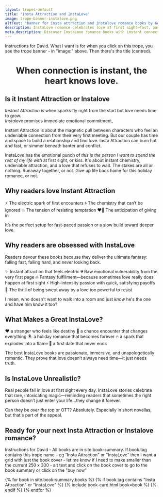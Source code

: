 ```yaml
---
layout: tropes-default
title: "Insta Attraction and InstaLove"
image: trope-banner-instalove.png
altText: "banner for insta attraction and instalove romance books by Kenna Shaw Reed"
description: InstaLove romance celebrates love at first sight—fast, passionate, and deeply emotional. When connection is instant, the heart knows.
meta_description: Discover InstaLove romance books with instant connection and high-intensity emotion. Ideal for readers who want to fall in love fast and feel every heartbeat.
---
```


Instructions for David. What I want is for when you click on this trope, you see the trope banner - in "image:" above. Then there's the title (centred). 


<div style="text-align:center;"> <h1><strong>When connection is instant, the heart knows love.</strong></h1> </div>

## Is it Instant Attraction or Instalove

_Instant Attraction_ is when sparks fly right from the start but love needs time to grow.  
_Instalove_ promises immediate emotional commitment,

Instant Attraction is about the magnetic pull between characters who feel an undeniable connection from their very first meeting. But our couple has time and space to build a relationship and find love. Insta Attraction can burn hot and fast, or simmer beneath banter and conflict.

InstaLove has the emotional punch of _this is the person I want to spend the rest of my life with_ at first sight, or kiss. It's about instant chemistry, undeniable attraction, and a love that refuses to wait. The stakes are all or nothing. Runaway together, or not. Give up life back home for this holiday romance, or not. 

## Why readers love Instant Attraction

⚡ The electric spark of first encounters
🌀 The chemistry that can’t be ignored
💥 The tension of resisting temptation
❤️‍🔥 The anticipation of giving in

It’s the perfect setup for fast-paced passion or a slow build toward deeper love.

## Why readers are obsessed with InstaLove

Readers devour these books because they deliver the ultimate fantasy: falling fast, falling hard, and never looking back.

✨ Instant attraction that feels electric
💔 Raw emotional vulnerability from the very first page
🔥 Fantasy fulfillment—because sometimes love really does happen at first sight
⚡ High-intensity passion with quick, satisfying payoffs
🌊 The thrill of being swept away by a love too powerful to resist

I mean, who doesn't want to walk into a room and just _know_ he's the one and have him know it too? 

## What Makes a Great InstaLove?

❤️ a stranger who feels like destiny
💋 a chance encounter that changes everything
🏝️ a holiday romance that becomes forever
🔥 a spark that explodes into a flame
🌹 a first date that never ends

The best InstaLove books are passionate, immersive, and unapologetically romantic. They prove that love doesn’t always need time—it just needs truth.

## Is InstaLove Unrealistic?

Real people fall in love at first sight every day. InstaLove stories celebrate that rare, intoxicating magic—reminding readers that sometimes the right person doesn’t just enter your life…they change it forever.

Can they be _over the top_ or OTT? Absolutely. Especially in short novellas, but that's part of the appeal. 

## Ready for your next Insta Attraction or Instalove romance?

Instructions for David - All books are in site.book-summary. If book.tag contains this trope name - eg "Insta Attraction" or "InstaLove" then I want a grid with just the book cover - let me know if I need to make smaller than the current 250 x 300 - alt text and click on the book cover to go to the book summary or click on the "buy now" 

<div class="book-grid">
  {% for book in site.book-summary.books %}
    {% if book.tag contains "Insta Attraction" or "InstaLove" %}
      {% include book-card.html book=book %}
    {% endif %}
  {% endfor %}
</div>